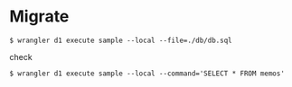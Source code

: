 # Migrate
```
$ wrangler d1 execute sample --local --file=./db/db.sql 
```

check
```
$ wrangler d1 execute sample --local --command='SELECT * FROM memos'
```